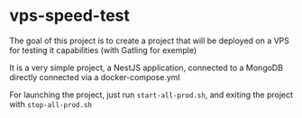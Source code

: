 # vps-speed-test

The goal of this project is to create a project that will be deployed on 
a VPS for testing it capabilities (with Gatling for exemple)

It is a very simple project, a NestJS application, connected to a MongoDB
directly connected via a docker-compose.yml

For launching the project, just run `start-all-prod.sh`, and exiting the project with `stop-all-prod.sh`
